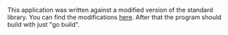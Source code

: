 This application was written against a modified version of the standard library.  You can find the modifications [here](https://go-review.googlesource.com/#/c/2217/).  After that the program should build with just "go build".
